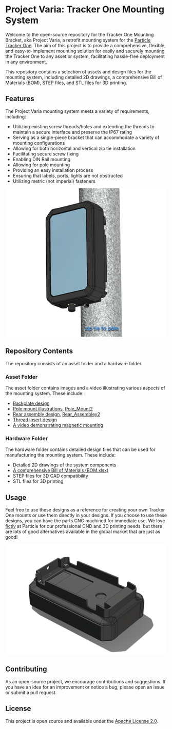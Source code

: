 # Project Varia: Tracker One Mounting System

Welcome to the open-source repository for the Tracker One Mounting Bracket, aka Project Varia, a retrofit mounting system for the [Particle Tracker One](https://www.particle.io/tracker-one/). The aim of this project is to provide a comprehensive, flexible, and easy-to-implement mounting solution for easily and securely mounting the Tracker One to any asset or system, facilitating hassle-free deployment in any environment.

This repository contains a selection of assets and design files for the mounting system, including detailed 2D drawings, a comprehensive Bill of Materials (BOM), STEP files, and STL files for 3D printing.

## Features

The Project Varia mounting system meets a variety of requirements, including:

- Utilizing existing screw threads/holes and extending the threads to maintain a secure interface and preserve the IP67 rating
- Serving as a single-piece bracket that can accommodate a variety of mounting configurations
- Allowing for both horizontal and vertical zip tie installation
- Facilitating secure screw fixing
- Enabling DIN Rail mounting
- Allowing for pole mounting
- Providing an easy installation process
- Ensuring that labels, ports, lights are not obstructed
- Utilizing metric (not imperial) fasteners

![Pole Mount](./assets/Pole_Mount.png)

## Repository Contents

The repository consists of an asset folder and a hardware folder.

### Asset Folder

The asset folder contains images and a video illustrating various aspects of the mounting system. These include:

- [Backplate design](./assets/Backplate_1.png)
- [Pole mount illustrations](./assets/Pole_Mount.png), [Pole_Mount2](./assets/Pole_Mount2.png)
- [Rear assembly design](./assets/Rear_Assembley.png), [Rear_Assembley2](./assets/Rear_Assembley2.png)
- [Thread insert design](./assets/Thread_Insert.png)
- [A video demonstrating magnetic mounting](./assets/magnetic_mounting_video.MOV)

### Hardware Folder

The hardware folder contains detailed design files that can be used for manufacturing the mounting system. These include:

- Detailed 2D drawings of the system components
- [A comprehensive Bill of Materials (BOM.xlsx)](./hardware/BOM.xlsx)
- STEP files for 3D CAD compatibility
- STL files for 3D printing

## Usage

Feel free to use these designs as a reference for creating your own Tracker One mounts or use them directly in your designs. If you choose to use these designs, you can have the parts CNC machined for immediate use. We love [fictiv](https://www.fictiv.com) at Particle for our professional CND and 3D printing needs, but there are lots of good alternatives available in the global market that are just as good!

![Rear Assembly2](./assets/Rear_Assembley2.png)

## Contributing

As an open-source project, we encourage contributions and suggestions. If you have an idea for an improvement or notice a bug, please open an issue or submit a pull request.

## License

This project is open source and available under the [Apache License 2.0](LICENSE).
